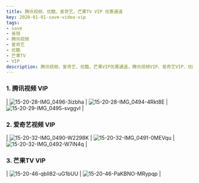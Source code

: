 ```yaml
---
title: 腾讯视频、优酷、爱奇艺、芒果TV VIP 优惠通道
key: 2020-01-01-save-video-vip
tags:
- save
- 省钱
- 腾讯视频
- 爱奇艺
- 优酷
- 芒果TV
- VIP
description: 腾讯视频、爱奇艺、优酷、芒果VIP优惠通道，腾讯视频VIP、爱奇艺VIP、优酷VIP、芒果VIP。
---
```


### 1. 腾讯视频 VIP 

| ![15-20-28-IMG_0496-3izbha](https://up-img.yonghong.tech/pic/2020/05/15-20-28-IMG_0496-3izbha.PNG) | ![15-20-28-IMG_0494-4Rkt8E](https://up-img.yonghong.tech/pic/2020/05/15-20-28-IMG_0494-4Rkt8E.PNG) | ![15-20-29-IMG_0495-svggvI](https://up-img.yonghong.tech/pic/2020/05/15-20-29-IMG_0495-svggvI.PNG) |

<!--more-->

### 2. 爱奇艺视频 VIP

| ![15-20-32-IMG_0490-W2298K](https://up-img.yonghong.tech/pic/2020/05/15-20-32-IMG_0490-W2298K.JPG) | ![15-20-32-IMG_0491-0MEVqu](https://up-img.yonghong.tech/pic/2020/05/15-20-32-IMG_0491-0MEVqu.JPG) | ![15-20-32-IMG_0492-W7iN4q](https://up-img.yonghong.tech/pic/2020/05/15-20-32-IMG_0492-W7iN4q.JPG) |

### 3. 芒果TV VIP

| ![15-20-46-qbIl82-uG1bUU](https://up-img.yonghong.tech/pic/2020/05/15-20-46-qbIl82-uG1bUU.jpg) | ![15-20-46-PaKBNO-MRypqp](https://up-img.yonghong.tech/pic/2020/05/15-20-46-PaKBNO-MRypqp.jpg) |
